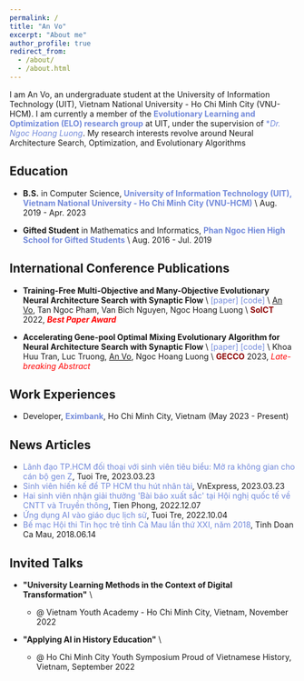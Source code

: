 ```yaml
---
permalink: /
title: "An Vo"
excerpt: "About me"
author_profile: true
redirect_from: 
  - /about/
  - /about.html
---
```

 
I am An Vo, an undergraduate student at the University of Information Technology (UIT), Vietnam National University - Ho Chi Minh City (VNU-HCM). I am currently a member of the <a href="https://sites.google.com/view/evolve-learn-optimize" style="color: #7289da; text-decoration:none">**Evolutionary Learning and Optimization (ELO) research group**</a> at UIT, under the supervision of <a href="https://sites.google.com/view/hoangluong" style="color: #7289da; text-decoration: none;">**Dr. Ngoc Hoang Luong*</a>. My research interests revolve around Neural Architecture Search, Optimization, and Evolutionary Algorithms

## Education
- **B.S.** in Computer Science, <a href="https://en.uit.edu.vn/" style="color: #7289da; text-decoration: none;">**University of Information Technology (UIT), Vietnam National University - Ho Chi Minh City (VNU-HCM)**</a> \\
Aug. 2019 - Apr. 2023

- **Gifted Student** in Mathematics and Informatics, <a href="https://thpt-chuyenphanngochien.edu.vn" style="color: #7289da; text-decoration: none;">**Phan Ngoc Hien High School for Gifted Students**</a> \\
Aug. 2016 - Jul. 2019

## International Conference Publications
- **Training-Free Multi-Objective and Many-Objective Evolutionary Neural Architecture Search with Synaptic Flow** \\
<a href="https://dl.acm.org/doi/10.1145/3568562.3568569" style="color: #7289da; text-decoration: none;">[paper]</a> 
<a href="https://github.com/ELO-Lab/TF-MaOENAS" style="color: #7289da; text-decoration: none;">[code]</a> \\
<u>An Vo</u>, Tan Ngoc Pham, Van Bich Nguyen, Ngoc Hoang Luong \\
<span style="color:darkred">**SoICT**</span> 2022, <span style="color:red">_**Best Paper Award**_</span> 

- **Accelerating Gene-pool Optimal Mixing Evolutionary Algorithm for Neural Architecture Search with Synaptic Flow** \\
<a href="https://gecco-2023.sigevo.org/HomePage" style="color: #7289da; text-decoration: none;">[paper]</a> 
<a href="https://github.com/ELO-Lab/SF-GOMENAS" style="color: #7289da; text-decoration: none;">[code]</a> \\
Khoa Huu Tran, Luc Truong, <u>An Vo</u>, Ngoc Hoang Luong \\
<span style="color:darkred">**GECCO**</span> 2023, <span style="color:red">_Late-breaking Abstract_</span> 

## Work Experiences
- Developer, <a href="https://eximbank.com.vn/en_GB/" style="color: #7289da; text-decoration: none;">**Eximbank**</a>, Ho Chi Minh City, Vietnam (May 2023 - Present)  

## News Articles
- <a href="https://tuoitre.vn/lanh-dao-tp-hcm-doi-thoai-voi-sinh-vien-tieu-bieu-mo-ra-khong-gian-cho-can-bo-gen-z-20230322202149374.htm" style="color: #7289da; text-decoration: none;">Lãnh đạo TP.HCM đối thoại với sinh viên tiêu biểu: Mở ra không gian cho cán bộ gen Z</a>, Tuoi Tre, 2023.03.23
- <a href="https://vnexpress.net/sinh-vien-hien-ke-de-tp-hcm-thu-hut-nhan-tai-4584871.html" style="color: #7289da; text-decoration: none;">Sinh viên hiến kế để TP HCM thu hút nhân tài</a>, VnExpress, 2023.03.23
- <a href="https://svvn.tienphong.vn/hai-sinh-vien-nhan-giai-thuong-bai-bao-xuat-sac-tai-hoi-nghi-quoc-te-ve-cntt-va-truyen-thong-post1493044.tpo" style="color: #7289da; text-decoration: none;">Hai sinh viên nhận giải thưởng 'Bài báo xuất sắc' tại Hội nghị quốc tế về CNTT và Truyền thông</a>, Tien Phong, 2022.12.07
- <a href="https://tuoitre.vn/ung-dung-ai-vao-giao-duc-lich-su-20221004093302994.htm" style="color: #7289da; text-decoration: none;">Ứng dụng AI vào giáo dục lịch sử</a>, Tuoi Tre, 2022.10.04
- <a href="http://tinhdoancamau.com.vn/home/?74642c7368772c373632392c2c" style="color: #7289da; text-decoration: none;">Bế mạc Hội thi Tin học trẻ tỉnh Cà Mau lần thứ XXI, năm 2018</a>, Tinh Doan Ca Mau, 2018.06.14


## Invited Talks
- **"University Learning Methods in the Context of Digital Transformation"** \\
  - @ Vietnam Youth Academy - Ho Chi Minh City, Vietnam, November 2022

- **"Applying AI in History Education"** \\
  - @ Ho Chi Minh City Youth Symposium Proud of Vietnamese History, Vietnam, September 2022

